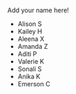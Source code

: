 Add your name here!

- Alison S
- Kailey H
- Aleena X
- Amanda Z
- Aditi P
- Valerie K
- Sonali S
- Anika K
- Emerson C